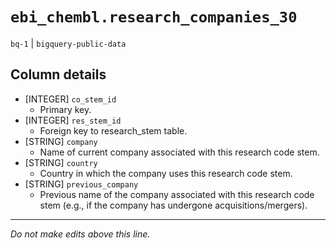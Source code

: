 # `ebi_chembl.research_companies_30`
`bq-1` | `bigquery-public-data`

## Column details
* [INTEGER]   `co_stem_id`
  - Primary key.
* [INTEGER]   `res_stem_id`
  - Foreign key to research_stem table.
* [STRING]    `company`
  -  Name of current company associated with this research code stem.
* [STRING]    `country`
  - Country in which the company uses this research code stem.
* [STRING]    `previous_company`
  -  Previous name of the company associated with this research code stem (e.g., if the company has undergone acquisitions/mergers).

-------------------------------------------------------------------------------
*Do not make edits above this line.*
